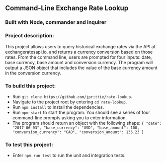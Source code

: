 ## Command-Line Exchange Rate Lookup
### Built with Node, commander and inquirer

### Project description:
This project allows users to query historical exchange rates via the API at exchangeratesapi.io,
and returns a currency conversion based on those rates. From the command line, users are prompted
for four inputs: date, base currency, base amount and conversion currency. The program will output
a JSON object that includes the value of the base currency amount in the conversion currency.

### To build this project:
* Run `git clone https://github.com/jprittie/rate-lookup`.
* Navigate to the project root by entering `cd rate-lookup`.
* Run `npm install` to install the dependencies.
* Run `npm start` to start the program. You should see a series of four command-line prompts asking you
to enter information.
* The program should return an object with the following shape:
  `{
   "date": "2017-06-03",
   "base_currency": "USD",
   "base_amount": 100,
   "conversion_currency": "CAD",
   "conversion_amount": 135.23
   }`


### To test this project:
* Enter `npm run test` to run the unit and integration tests.
